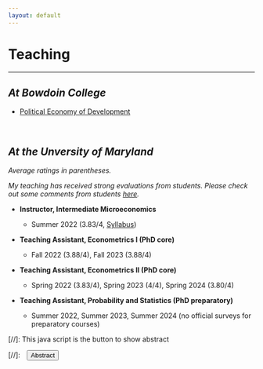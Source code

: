 ```yaml
---
layout: default
---
```


# Teaching
-------------------------------------------
## _At Bowdoin College_
- [Political Economy of Development](/courses/bowdoin_pedev.md)

<br>

## _At the Unversity of Maryland_
_Average ratings in parentheses._

_My teaching has received strong evaluations from students. Please check out some comments from students [here](/assets/pdfs/students_comments.pdf)._

- **Instructor, Intermediate Microeconomics**
  - Summer 2022 (3.83/4, [Syllabus](/assets/pdfs/ECON306_Summer1_2023_Syllabus.pdf/))

- **Teaching Assistant, Econometrics I (PhD core)**
  - Fall 2022 (3.88/4), Fall 2023 (3.88/4)

- **Teaching Assistant, Econometrics II (PhD core)**
  - Spring 2022 (3.83/4), Spring 2023 (4/4), Spring 2024 (3.80/4)

- **Teaching Assistant, Probability and Statistics (PhD preparatory)**
  - Summer 2022, Summer 2023, Summer 2024 (no official surveys for preparatory courses)

[//]: This java script is the button to show abstract
<script>
 function visib(id) {
  var x = document.getElementById(id);
  if (x.style.display === "block") {
    x.style.display = "none";
  } else {
    x.style.display = "block";
  }
}
</script>

[//]:&emsp;<button onclick="visib('polariz')" class="btn btn--inverse btn--small">Abstract</button>


